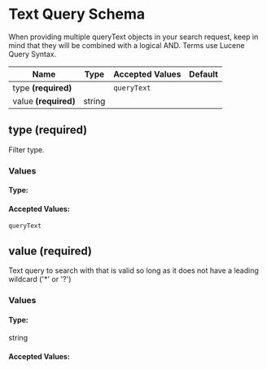 

# Text Query Schema

When providing multiple queryText objects in your search request, keep in mind that they will be combined with a logical AND. Terms use Lucene Query Syntax.


| Name | Type | Accepted Values | Default |
|------|------|--------|---------|
| type **(required)**| | `queryText`|  |
| value **(required)**| string| |  |


## type **(required)**

Filter type.

### Values

#### Type:



#### Accepted Values:
`queryText`

## value **(required)**

Text query to search with that is valid so long as it does not have a leading wildcard (&#x27;*&#x27; or &#x27;?&#x27;)

### Values

#### Type:
string


#### Accepted Values:



